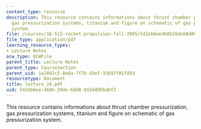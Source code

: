 ```yaml
---
content_type: resource
description: This resource contains informations about thrust chamber pressurization,
  gas pressurization systems, titanium and figure on schematic of gas pressurization
  system.
file: /courses/16-512-rocket-propulsion-fall-2005/542eb6ee468b20de68d0015d405bdbf2_lecture_24.pdf
file_type: application/pdf
learning_resource_types:
- Lecture Notes
ocw_type: OCWFile
parent_title: Lecture Notes
parent_type: CourseSection
parent_uid: 1a7892c5-8e6a-7f7b-d3ef-33897f01fd93
resourcetype: Document
title: lecture_24.pdf
uid: 542eb6ee-468b-20de-68d0-015d405bdbf2
---
```

This resource contains informations about thrust chamber pressurization, gas pressurization systems, titanium and figure on schematic of gas pressurization system.

